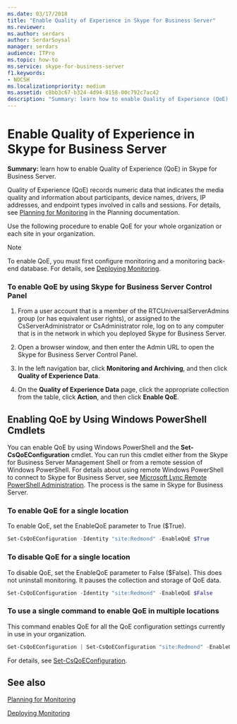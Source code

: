 ```yaml
---
ms.date: 03/17/2018
title: "Enable Quality of Experience in Skype for Business Server"
ms.reviewer: 
ms.author: serdars
author: SerdarSoysal
manager: serdars
audience: ITPro
ms.topic: how-to
ms.service: skype-for-business-server
f1.keywords:
- NOCSH
ms.localizationpriority: medium
ms.assetid: c8bb3c67-b324-4d94-8158-00c792c7ac42
description: "Summary: learn how to enable Quality of Experience (QoE) in Skype for Business Server."
---
```


# Enable Quality of Experience in Skype for Business Server

**Summary:** learn how to enable Quality of Experience (QoE) in Skype for Business Server.

Quality of Experience (QoE) records numeric data that indicates the media quality and information about participants, device names, drivers, IP addresses, and endpoint types involved in calls and sessions. For details, see [Planning for Monitoring](/previous-versions/office/lync-server-2013/lync-server-2013-planning-for-monitoring) in the Planning documentation.

Use the following procedure to enable QoE for your whole organization or each site in your organization.

> [!NOTE]
> To enable QoE, you must first configure monitoring and a monitoring back-end database. For details, see [Deploying Monitoring](/previous-versions/office/lync-server-2013/lync-server-2013-deploying-monitoring).

### To enable QoE by using Skype for Business Server Control Panel

1.  From a user account that is a member of the RTCUniversalServerAdmins group (or has equivalent user rights), or assigned to the CsServerAdministrator or CsAdministrator role, log on to any computer that is in the network in which you deployed Skype for Business Server.

2. Open a browser window, and then enter the Admin URL to open the Skype for Business Server Control Panel.

3. In the left navigation bar, click **Monitoring and Archiving**, and then click **Quality of Experience Data**.

4. On the **Quality of Experience Data** page, click the appropriate collection from the table, click **Action**, and then click **Enable QoE**.

## Enabling QoE by Using Windows PowerShell Cmdlets

You can enable QoE by using Windows PowerShell and the **Set-CsQoEConfiguration** cmdlet. You can run this cmdlet either from the Skype for Business Server Management Shell or from a remote session of Windows PowerShell. For details about using remote Windows PowerShell to connect to Skype for Business Server, see [Microsoft Lync Remote PowerShell Administration](https://blog.insideo365.com/2011/08/remote-lync-powershell-administration/). The process is the same in Skype for Business Server.

### To enable QoE for a single location

 To enable QoE, set the EnableQoE parameter to True ($True).

  ```PowerShell
  Set-CsQoEConfiguration -Identity "site:Redmond" -EnableQoE $True
  ```

### To disable QoE for a single location

 To disable QoE, set the EnableQoE parameter to False ($False). This does not uninstall monitoring. It pauses the collection and storage of QoE data.

  ```PowerShell
  Set-CsQoEConfiguration -Identity "site:Redmond" -EnableQoE $False
  ```

### To use a single command to enable QoE in multiple locations

 This command enables QoE for all the QoE configuration settings currently in use in your organization.

  ```PowerShell
  Get-CsQoEConfiguration | Set-CsQoEConfiguration "site:Redmond" -EnableQoE $True
  ```

For details, see [Set-CsQoEConfiguration](/powershell/module/skype/set-csqoeconfiguration?view=skype-ps).

## See also

[Planning for Monitoring](/previous-versions/office/lync-server-2013/lync-server-2013-planning-for-monitoring)

[Deploying Monitoring](/previous-versions/office/lync-server-2013/lync-server-2013-deploying-monitoring)
